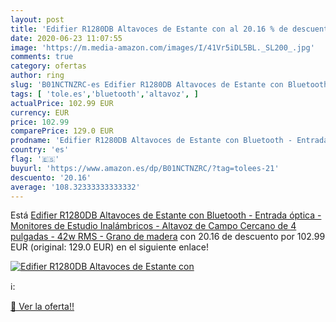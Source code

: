 ```yaml
---
layout: post
title: 'Edifier R1280DB Altavoces de Estante con al 20.16 % de descuento'
date: 2020-06-23 11:07:55
image: 'https://m.media-amazon.com/images/I/41Vr5iDL5BL._SL200_.jpg'
comments: true
category: ofertas
author: ring
slug: 'B01NCTNZRC-es Edifier R1280DB Altavoces de Estante con Bluetooth -...'
tags: [ 'tole.es','bluetooth','altavoz', ]
actualPrice: 102.99 EUR
currency: EUR
price: 102.99
comparePrice: 129.0 EUR
prodname: 'Edifier R1280DB Altavoces de Estante con Bluetooth - Entrada óptica - Monitores de Estudio Inalámbricos - Altavoz de Campo Cercano de 4 pulgadas - 42w RMS - Grano de madera'
country: 'es'
flag: '🇪🇸'
buyurl: 'https://www.amazon.es/dp/B01NCTNZRC/?tag=tolees-21'
descuento: '20.16'
average: '108.32333333333332'
---
```


Está [Edifier R1280DB Altavoces de Estante con Bluetooth - Entrada óptica - Monitores de Estudio Inalámbricos - Altavoz de Campo Cercano de 4 pulgadas - 42w RMS - Grano de madera](https://www.amazon.es/dp/B01NCTNZRC/?tag=tolees-21) con 20.16 de descuento por 102.99 EUR (original: 129.0 EUR) en el siguiente enlace!

[![Edifier R1280DB Altavoces de Estante con](https://m.media-amazon.com/images/I/41Vr5iDL5BL._SL200_.jpg)](https://www.amazon.es/dp/B01NCTNZRC/?tag=tolees-21)

ℹ️:


[🛒 Ver la oferta!!](https://www.amazon.es/dp/B01NCTNZRC/?tag=tolees-21)
